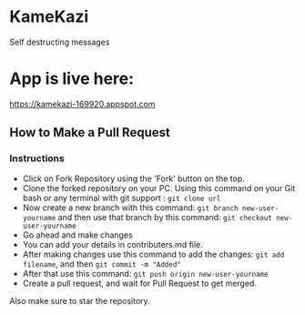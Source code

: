 # KameKazi
Self destructing messages

# App is live here:
https://kamekazi-169920.appspot.com


## How to Make a Pull Request

### Instructions

- Click on Fork Repository using the 'Fork' button on the top.
- Clone the forked repository on your PC. Using this command on your Git bash or any terminal with git support : ``` git clone url ```
- Now create a new branch with this command: ``` git branch new-user-yourname ``` and then use that branch by this command: ``` git checkout new-user-yourname ```
- Go ahead and make changes
- You can add your details in contributers.md file.
- After making changes use this command to add the changes: ``` git add filename ```, and then ``` git commit -m "Added" ```
- After that use this command: ``` git push origin new-user-yourname ```
- Create a pull request, and wait for Pull Request to get merged.

Also make sure to star the repository.
